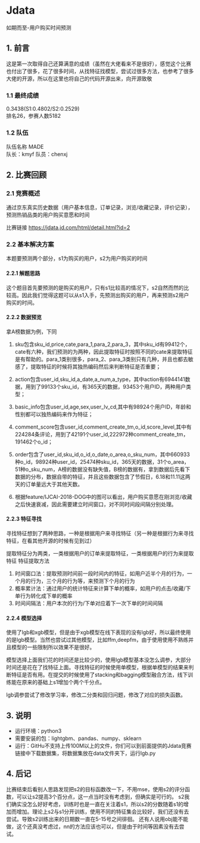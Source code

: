 # Jdata

如期而至-用户购买时间预测

## 1. 前言

这是第一次取得自己还算满意的成绩（虽然在大佬看来不是很好），感觉这个比赛也付出了很多，花了很多时间，从找特征找模型，尝试过很多方法，也参考了很多大佬的开源，所以在这里也将自己的代码开源出来，向开源致敬

### 1.1 最终成绩

0.3438(S1:0.4802/S2:0.2529) \
排名26，参赛人数5182

### 1.2 队伍

队伍名称 MADE \
队长：kmyf  队员：chenxj

## 2. 比赛回顾

### 2.1 竞赛概述

通过京东真实历史数据（用户基本信息，订单记录，浏览/收藏记录，评价记录），预测热销品类的用户购买意愿和时间

比赛链接 https://jdata.jd.com/html/detail.html?id=2

### 2.2 基本解决方案

本题要预测两个部分，s1为购买的用户，s2为用户购买的时间

#### 2.2.1 解题思路

这个题目首先要预测的是购买的用户，只有s1比较高的情况下，s2自然而然的比较高。因此我们觉得这题可以从s1入手，先预测出购买的用户，再来预测s2用户购买的时间。

#### 2.2.2 数据预览

拿A榜数据为例，下同

1. sku包含sku_id,price,cate,para_1,para_2,para_3，其中sku_id有99412个，cate有六种，我们预测的为两种，因此提取特征时按照不同的cate来提取特征是有帮助的。para_1类别很多，para_2、para_3类别只有几种，并且也都去敏感了，提取特征的时候将其独热编码然后来判断特征是否重要；

2. action包含user_id,sku_id,a_date,a_num,a_type，其中action有6944141数据，用到了99133个sku_id，有365天的数据，93453个用户ID，两种用户类型；

3. basic_info包含user_id,age,sex,user_lv_cd,其中有98924个用户ID，年龄和性别都可以独热编码来作为特征；

4. comment_score包含user_id,comment_create_tm,o_id,score_level,其中有224284条评论，用到了42191个user_id,222972种comment_create_tm，191462个o_id；

5. order包含了user_id,sku_id,o_id,o_date,o_area,o_sku_num，其中660933种o_id，98924种user_id，25474种sku_id，365天的数据，31个o_area，51种o_sku_num，A榜的数据没有缺失值，B榜的数据有，拿到数据后先看下数据的分布，数据自带的特征，并且这些数据包含了节假日，6.18和11.11这两天的订单量远大于其他天数。

6. 根据feature/IJCAI-2018-DOG中的图可以看出，用户购买意愿在刚浏览/收藏之后快速衰减，因此需要建立时间窗口，对不同时间段间隔分别处理。

#### 2.2.3 特征寻找

寻找特征想到了两种思路，一种是根据用户来寻找特征（另一种是根据行为来寻找特征，在看其他开源的时候有见到过）

提取特征分为两类，一类根据用户的订单来提取特征，一类根据用户的行为来提取特征
特征提取方法

1. 时间窗口法：提取预测时间前一段时间内的特征，如用户近半个月的行为，一个月的行为，三个月的行为等，来预测下个月的行为
2. 概率累计法：通过用户的统计特征来计算下单的概率，如用户的点击/收藏/下单行为转化成下单的概率
3. 时间间隔法：用户本次的行为/下单对应着下一次下单的时间间隔

#### 2.2.4 模型选择

使用了lgb和xgb模型，但是由于xgb模型在线下表现的没有lgb好，所以最终使用的是lgb模型。当然也尝试过其他模型，比如ffm,deepfm，由于使用使用不熟练并且模型的一些限制所以效果不是很好。

模型选择上面我们花的时间还是比较少的，使用lgb模型基本没怎么调参，大部分时间还是花在了找特征上面。寻找特征的时候使用单模型，根据单模型的结果来判断特征是否有用。在提交的时候使用了stacking和bagging模型融合方法，线下训练能在原来的基础上s1增加个两个千分点。

lgb调参尝试了修改学习率，修改二分类和回归问题，修改了对应的损失函数。

## 3. 说明

- 运行环境：python3
- 需要安装的包：lightgbm、pandas、numpy、sklearn
- 运行：GitHu不支持上传100M以上的文件，你们可以到前面提供的Jdata竞赛链接中下载数据集，将数据集放在data文件夹下，运行lgb.py

## 4. 后记

比赛结束后看别人思路发现把s2的目标函数改一下，不用mse，使用s2的评分函数，可以让s2提高3个百分点，这一点当时没有考虑到，但确实是可行的。
s2我们确实没怎么好好考虑，训练时也是一直在关注着s1，所以s2的分数随着s1的增加而增加。理论上s2与s1分开训练，使用不同的特征集会比较好，我们还没有去尝试。导致s2训练出来的日期数一直在5-15号之间徘徊。
还有人说用obj能不能做，这个还真没考虑过，nn的方法应该也可以，但是由于时间等因素没有去尝试。
